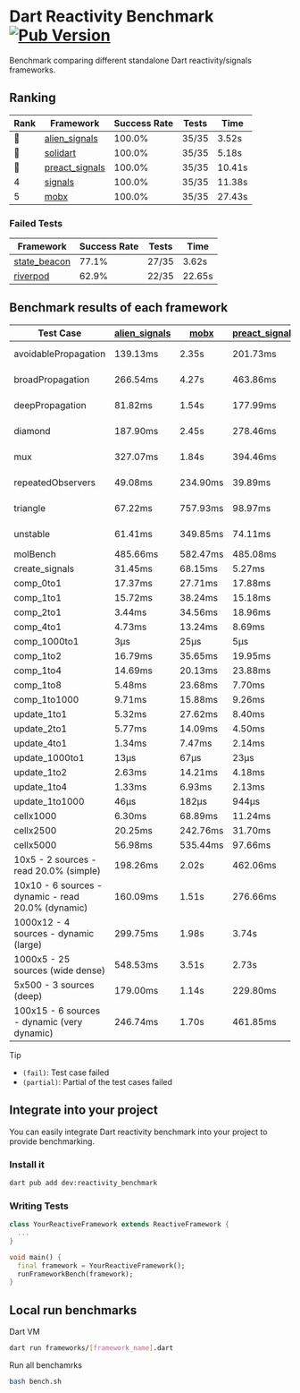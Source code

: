 # Dart Reactivity Benchmark [![Pub Version](https://img.shields.io/pub/v/reactivity_benchmark)](https://pub.dev/packages/reactivity_benchmark)

Benchmark comparing different standalone Dart reactivity/signals frameworks.

## Ranking

<!-- ranking start -->
| Rank | Framework | Success Rate | Tests | Time |
|------|-----------|--------------|-------|------|
| 🥇 | [alien_signals](https://github.com/medz/alien-signals-dart) | 100.0% | 35/35 | 3.52s |
| 🥈 | [solidart](https://github.com/nank1ro/solidart) | 100.0% | 35/35 | 5.18s |
| 🥉 | [preact_signals](https://pub.dev/packages/preact_signals) | 100.0% | 35/35 | 10.41s |
| 4 | [signals](https://github.com/rodydavis/signals.dart) | 100.0% | 35/35 | 11.38s |
| 5 | [mobx](https://github.com/mobxjs/mobx.dart) | 100.0% | 35/35 | 27.43s |

<!-- ranking end -->

### **Failed Tests**

<!-- fail start -->
| Framework | Success Rate | Tests | Time |
|-----------|--------------|-------|------|
| [state_beacon](https://github.com/jinyus/dart_beacon) | 77.1% | 27/35 | 3.62s |
| [riverpod](https://github.com/rrousselGit/riverpod) | 62.9% | 22/35 | 22.65s |

<!-- fail end -->

## Benchmark results of each framework

<!-- test-case start -->
| Test Case | [alien_signals](https://github.com/medz/alien-signals-dart) | [mobx](https://github.com/mobxjs/mobx.dart) | [preact_signals](https://pub.dev/packages/preact_signals) | [riverpod](https://github.com/rrousselGit/riverpod) | [signals](https://github.com/rodydavis/signals.dart) | [solidart](https://github.com/nank1ro/solidart) | [state_beacon](https://github.com/jinyus/dart_beacon) |
|---|---|---|---|---|---|---|---|
| avoidablePropagation | 139.13ms | 2.35s | 201.73ms | 1.37s | 213.35ms | 233.57ms | 160.33ms (fail) |
| broadPropagation | 266.54ms | 4.27s | 463.86ms | 78.89ms (fail) | 469.91ms | 440.87ms | 6.69ms (fail) |
| deepPropagation | 81.82ms | 1.54s | 177.99ms | 1.95s (fail) | 181.00ms | 130.09ms | 144.71ms (fail) |
| diamond | 187.90ms | 2.45s | 278.46ms | 2.56s (fail) | 283.78ms | 307.46ms | 200.88ms (fail) |
| mux | 327.07ms | 1.84s | 394.46ms | 569.71ms (fail) | 411.20ms | 403.08ms | 201.76ms (fail) |
| repeatedObservers | 49.08ms | 234.90ms | 39.89ms | 386.54ms (fail) | 46.50ms | 88.72ms | 54.35ms (fail) |
| triangle | 67.22ms | 757.93ms | 98.97ms | 910.40ms (fail) | 102.52ms | 99.17ms | 83.65ms (fail) |
| unstable | 61.41ms | 349.85ms | 74.11ms | 621.69ms (fail) | 76.15ms | 102.45ms | 373.87ms (fail) |
| molBench | 485.66ms | 582.47ms | 485.08ms | 11.14ms | 485.75ms | 498.04ms | 974μs |
| create_signals | 31.45ms | 68.15ms | 5.27ms | 25.24ms | 25.90ms | 78.36ms | 63.98ms |
| comp_0to1 | 17.37ms | 27.71ms | 17.88ms | 13.89ms | 11.65ms | 25.06ms | 57.77ms |
| comp_1to1 | 15.72ms | 38.24ms | 15.18ms | 23.82ms | 28.75ms | 37.87ms | 59.35ms |
| comp_2to1 | 3.44ms | 34.56ms | 18.96ms | 26.06ms | 12.73ms | 26.78ms | 40.44ms |
| comp_4to1 | 4.73ms | 13.24ms | 8.69ms | 3.12ms | 3.45ms | 17.67ms | 18.06ms |
| comp_1000to1 | 3μs | 25μs | 5μs | 3μs | 5μs | 17μs | 45μs |
| comp_1to2 | 16.79ms | 35.65ms | 19.95ms | 10.86ms | 13.32ms | 31.39ms | 52.17ms |
| comp_1to4 | 14.69ms | 20.13ms | 23.88ms | 23.66ms | 13.01ms | 32.14ms | 48.81ms |
| comp_1to8 | 5.48ms | 23.68ms | 7.70ms | 5.20ms | 8.67ms | 22.77ms | 47.71ms |
| comp_1to1000 | 9.71ms | 15.88ms | 9.26ms | 4.48ms | 4.46ms | 14.09ms | 41.66ms |
| update_1to1 | 5.32ms | 27.62ms | 8.40ms | 81.50ms | 10.29ms | 14.52ms | 6.01ms |
| update_2to1 | 5.77ms | 14.09ms | 4.50ms | 42.76ms | 4.60ms | 7.21ms | 3.12ms |
| update_4to1 | 1.34ms | 7.47ms | 2.14ms | 19.58ms | 2.56ms | 3.62ms | 1.50ms |
| update_1000to1 | 13μs | 67μs | 23μs | 180μs | 25μs | 36μs | 15μs |
| update_1to2 | 2.63ms | 14.21ms | 4.18ms | 41.73ms | 4.58ms | 7.37ms | 3.03ms |
| update_1to4 | 1.33ms | 6.93ms | 2.13ms | 19.72ms | 2.60ms | 3.63ms | 1.51ms |
| update_1to1000 | 46μs | 182μs | 944μs | 135μs | 45μs | 285μs | 416μs |
| cellx1000 | 6.30ms | 68.89ms | 11.24ms | N/A | 10.60ms | 10.98ms | 6.74ms |
| cellx2500 | 20.25ms | 242.76ms | 31.70ms | N/A | 42.38ms | 39.10ms | 32.52ms |
| cellx5000 | 56.98ms | 535.44ms | 97.66ms | N/A | 84.68ms | 132.09ms | 84.40ms |
| 10x5 - 2 sources - read 20.0% (simple) | 198.26ms | 2.02s | 462.06ms | 2.10s | 509.81ms | 316.73ms | 264.82ms |
| 10x10 - 6 sources - dynamic - read 20.0% (dynamic) | 160.09ms | 1.51s | 276.66ms | 1.41s (partial) | 280.71ms | 219.17ms | 204.82ms |
| 1000x12 - 4 sources - dynamic (large) | 299.75ms | 1.98s | 3.74s | 2.49s (partial) | 3.87s | 449.68ms | 362.98ms |
| 1000x5 - 25 sources (wide dense) | 548.53ms | 3.51s | 2.73s | 4.48s | 3.45s | 817.35ms | 518.11ms |
| 5x500 - 3 sources (deep) | 179.00ms | 1.14s | 229.80ms | 1.62s | 229.30ms | 232.31ms | 210.88ms |
| 100x15 - 6 sources - dynamic (very dynamic) | 246.74ms | 1.70s | 461.85ms | 1.78s (partial) | 491.33ms | 340.33ms | 266.55ms |

<!-- test-case end -->

> [!TIP]
> - `(fail)`: Test case failed
> - `(partial)`: Partial of the test cases failed

## Integrate into your project

You can easily integrate Dart reactivity benchmark into your project to provide benchmarking.

### Install it

```bash
dart pub add dev:reactivity_benchmark
```

### Writing Tests

```dart
class YourReactiveFramework extends ReactiveFramework {
  ...
}

void main() {
  final framework = YourReactiveFramework();
  runFrameworkBench(framework);
}
```

## Local run benchmarks

Dart VM
```bash
dart run frameworks/[framework_name].dart
```

Run all benchamrks
```bash
bash bench.sh
```
